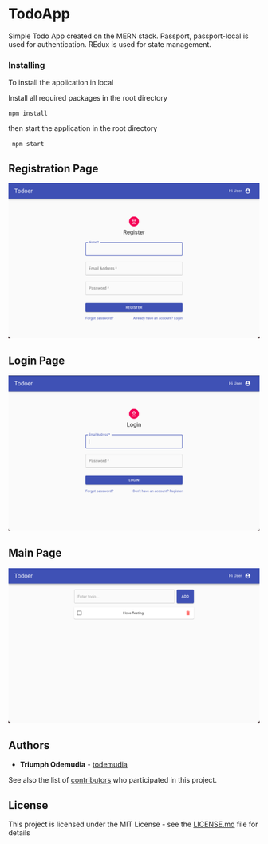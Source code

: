 # TodoApp

Simple Todo App created on the MERN stack. Passport, passport-local is used for authentication. REdux is used for state management.

### Installing

To install the application in local

Install all required packages in the root directory

```
npm install
```

then start the application in the root directory

```
 npm start
```

## Registration Page
![Alt text](client/src/assets/registration.png?raw=true "Title")





## Login Page
![Alt text](client/src/assets/login.png?raw=true "Title")





## Main Page

![Alt text](client/src/assets/mainPage.png?raw=true "Title")



## Authors

* **Triumph Odemudia** - [todemudia](https://github.com/todemudia)

See also the list of [contributors](https://github.com/your/project/contributors) who participated in this project.

## License

This project is licensed under the MIT License - see the [LICENSE.md](LICENSE.md) file for details

